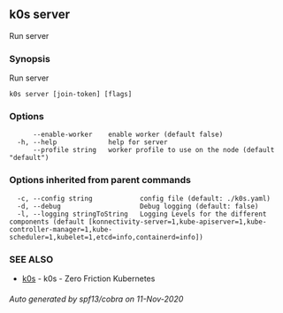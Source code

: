 ## k0s server

Run server

### Synopsis

Run server

```
k0s server [join-token] [flags]
```

### Options

```
      --enable-worker    enable worker (default false)
  -h, --help             help for server
      --profile string   worker profile to use on the node (default "default")
```

### Options inherited from parent commands

```
  -c, --config string            config file (default: ./k0s.yaml)
  -d, --debug                    Debug logging (default: false)
  -l, --logging stringToString   Logging Levels for the different components (default [konnectivity-server=1,kube-apiserver=1,kube-controller-manager=1,kube-scheduler=1,kubelet=1,etcd=info,containerd=info])
```

### SEE ALSO

* [k0s](k0s.md)	 - k0s - Zero Friction Kubernetes

###### Auto generated by spf13/cobra on 11-Nov-2020
